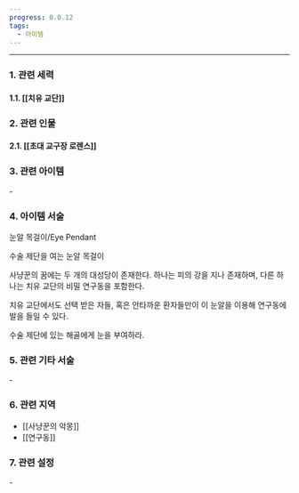 ```yaml
---
progress: 0.0.12
tags:
  - 아이템
---
```

---
### 1. 관련 세력 
#### 1.1. [[치유 교단]]

### 2. 관련 인물
#### 2.1. [[초대 교구장 로렌스]]

### 3. 관련 아이템
\-


### 4. 아이템 서술
 눈알 목걸이/Eye Pendant

수술 제단을 여는 눈알 목걸이  
  
사냥꾼의 꿈에는 두 개의 대성당이 존재한다. 하나는 피의 강을 지나 존재하며, 다른 하나는 치유 교단의 비밀 연구동을 포함한다.  
  
치유 교단에서도 선택 받은 자들, 혹은 안타까운 환자들만이 이 눈알을 이용해 연구동에 발을 들일 수 있다.  
  
수술 제단에 있는 해골에게 눈을 부여하라.

### 5. 관련 기타 서술
\-
### 6. 관련 지역
- [[사냥꾼의 악몽]]
- [[연구동]]

### 7. 관련 설정
\-